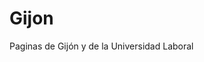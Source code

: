 # Gijon
Paginas de Gijón y de la Universidad Laboral<br/>
<a src="https://pabloeducastur.github.io/Gijon-1/gijon.html"></a><br/>
<a src="https://pabloeducastur.github.io/Gijon-1/universidad-laboral.html"></a>
